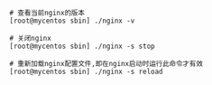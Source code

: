 ```shell
# 查看当前nginx的版本
[root@mycentos sbin] ./nginx -v
```

```shell
# 关闭nginx
[root@mycentos sbin] ./nginx -s stop
```

```shell
# 重新加载nginx配置文件,即在nginx启动时运行此命令才有效
[root@mycentos sbin] ./nginx -s reload
```

